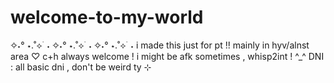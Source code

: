 # welcome-to-my-world
✧˖° ⋆.˚⟡ ࣪ ˖ ✧˖° ⋆.˚⟡ ࣪ ˖ ✧˖° ⋆.˚⟡ ࣪ ˖
i made this just for pt !! mainly in hyv/alnst area ♡ c+h always welcome ! i might be afk sometimes , whisp2int ! ^_^ 
DNI : all basic dni , don't be weird ty ⊹
